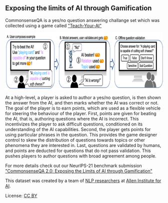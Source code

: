 ## **Exposing the limits of AI through Gamification**

CommonsenseQA is a yes/no question answering challange set which was collected using a game
called ["Teach-Your-AI"](https://teach-your-ai.apps.allenai.org/)

<center>
    <a href="https://allenai.github.io/csqa2/figures/intro.png"> 
        <img src="figures/intro.png" height="182">
      </a>
</center>

At a high-level, a player is asked to author a yes/no question, is then shown the answer from the AI, and then marks whether the AI was
correct or not. The goal of the player is to earn points, which are used as a flexible vehicle for steering the behaviour of the player.
First, points are given for beating the AI, that is, authoring questions where the AI is incorrect. This incentivizes the player to ask
difficult questions, conditioned on its understanding of the AI capabilities. Second, the player gets points for using particular phrases in
the question. This provides the game designer control to skew the distribution of questions towards topics or other phenomena they are
interested in. Last, questions are validated by humans, and points are deducted for questions that do not pass validation. This pushes
players to author questions with broad agreement among people.

For more details check out our NeurIPS-21 benchmark submission
["CommonsenseQA 2.0: Exposing the Limits of AI through Gamification"](https://openreview.net/forum?id=qF7FlUT5dxa&referrer=%5BAuthor%20Console%5D(%2Fgroup%3Fid%3DNeurIPS.cc%2F2021%2FTrack%2FDatasets_and_Benchmarks%2FRound1%2FAuthors%23your-submissions))

This dataset was created by a team of [NLP researchers](#authors) at [Allen Institute for AI](https://allenai.org/).


<div><span id="licenseLabel">License</span>:<!-- --> <a rel="noopener" href="https://creativecommons.org/licenses/by/4.0" aria-labelledby="licenseLabel">CC BY</a></div>

